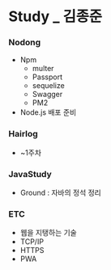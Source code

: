 # Study _ 김종준



### Nodong

- Npm
  - multer
  - Passport
  - sequelize
  - Swagger
  - PM2
- Node.js 배포 준비



### Hairlog

- ~1주차




### JavaStudy

- Ground : 자바의 정석 정리



### ETC

- 웹을 지탱하는 기술
- TCP/IP
- HTTPS
- PWA


